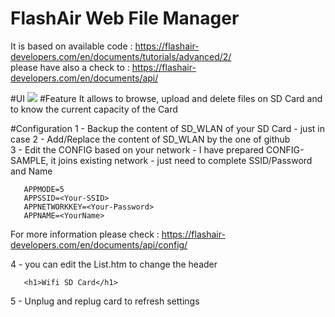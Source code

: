 # FlashAir Web File Manager
It is based on available code :  https://flashair-developers.com/en/documents/tutorials/advanced/2/     
please have also a check to : https://flashair-developers.com/en/documents/api/

#UI
<img src='https://github.com/luc-github/Flashair-FM/blob/master/Images/UI.jpg?raw=true' />
#Feature
It allows to browse, upload and delete files on SD Card and to know the current capacity of the Card

#Configuration
1 - Backup the content of SD_WLAN of your SD Card - just in case
2 - Add/Replace the content of SD_WLAN by the one of github   
3 - Edit the CONFIG based on your network - I have prepared CONFIG-SAMPLE, it joins existing network - just need to complete SSID/Password and Name    
```
   APPMODE=5   
   APPSSID=<Your-SSID>   
   APPNETWORKKEY=<Your-Password>   
   APPNAME=<YourName>  
```
For more information please check : https://flashair-developers.com/en/documents/api/config/

4 - you can edit the List.htm to change the header
```
   <h1>Wifi SD Card</h1>
```
 
5 - Unplug and replug card to refresh settings
